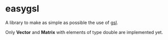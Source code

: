 # easygsl
A library to make as simple as possible the use of [gsl](https://www.gnu.org/software/gsl/).

Only **Vector** and **Matrix** with elements of type double are implemented yet.
